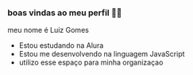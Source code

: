 ### boas vindas ao meu perfil 🧑‍🎓

meu nome é Luiz Gomes

- Estou estudando na Alura
- Estou me desenvolvendo na linguagem JavaScript
- utilizo esse espaço para minha organizaçao


